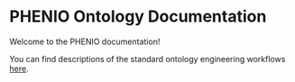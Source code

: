 # PHENIO Ontology Documentation

[//]: # "This file is meant to be edited by the ontology maintainer."

Welcome to the PHENIO documentation!

You can find descriptions of the standard ontology engineering workflows [here](odk-workflows/index.md).
